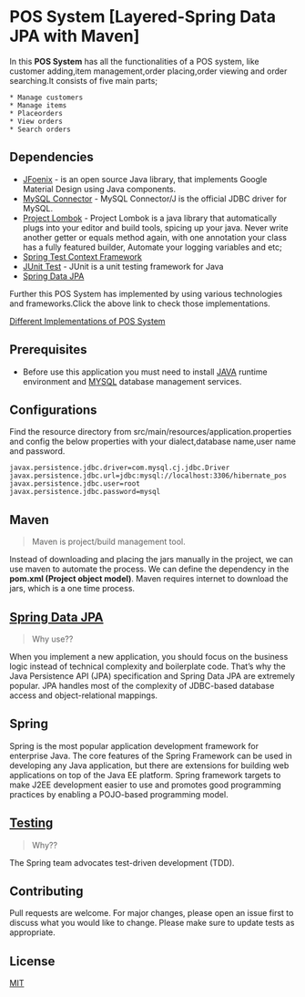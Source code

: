 # POS System [Layered-Spring Data JPA with Maven]


In this **POS System** has all the functionalities of a POS system, like customer adding,item management,order placing,order viewing and order searching.It consists of five main parts;

    * Manage customers
    * Manage items
    * Placeorders
    * View orders
    * Search orders

## Dependencies

* [JFoenix](https://mvnrepository.com/artifact/com.jfoenix/jfoenix/8.0.10) - is an open source Java library, that implements Google Material Design using Java components.
* [MySQL Connector](https://mvnrepository.com/artifact/mysql/mysql-connector-java/8.0.21) - MySQL Connector/J is the official JDBC driver for MySQL.
* [Project Lombok](https://mvnrepository.com/artifact/org.projectlombok/lombok/1.18.12) - Project Lombok is a java library that automatically plugs into your editor and build tools, spicing up your java.
                                                                                          Never write another getter or equals method again, with one annotation your class has a fully featured builder, Automate your logging variables and etc;
* [Spring Test Context Framework](https://mvnrepository.com/artifact/org.springframework/spring-test/5.2.8.RELEASE)                                                                                          
* [JUnit Test](https://mvnrepository.com/artifact/junit/junit/4.13) - JUnit is a unit testing framework for Java
* [Spring Data JPA](https://mvnrepository.com/artifact/org.springframework.data/spring-data-jpa/2.3.3.RELEASE)  

Further this POS System has implemented by using various technologies and frameworks.Click the above link to check those implementations.

[Different Implementations of POS System](https://github.com/poornimavithanage/PointOfSalesSystem-Layered-Architecture/blob/master/README.md)    

## Prerequisites

* Before use this application you must need to install [JAVA](https://www.oracle.com/java/technologies/javase/javase-jdk8-downloads.html) runtime environment and [MYSQL](https://www.mysql.com/) database management services.

## Configurations

Find the resource directory from src/main/resources/application.properties and config the below properties with your dialect,database name,user name and password.

    javax.persistence.jdbc.driver=com.mysql.cj.jdbc.Driver
    javax.persistence.jdbc.url=jdbc:mysql://localhost:3306/hibernate_pos
    javax.persistence.jdbc.user=root
    javax.persistence.jdbc.password=mysql

## Maven

> Maven is project/build management tool.
  
  Instead of downloading and placing the jars manually in the project, we can use maven to automate the process. We can define the dependency in the **pom.xml (Project object model)**. Maven requires internet to download the jars, which is a one time process.

## [Spring Data JPA](https://spring.io/projects/spring-data-jpa)

> Why use??

 When you implement a new application, you should focus on the business logic instead of technical complexity and boilerplate code. That’s why the Java Persistence API (JPA) specification and Spring Data JPA are extremely popular. JPA handles most of the complexity of JDBC-based database access and object-relational mappings.

## Spring

 Spring is the most popular application development framework for enterprise Java.
 The core features of the Spring Framework can be used in developing any Java application, but there are extensions for building web applications on top of the Java EE platform. Spring framework targets to make J2EE development easier to use and promotes good programming practices by enabling a POJO-based programming model.

## [Testing](https://docs.spring.io/spring-framework/docs/current/spring-framework-reference/testing.html)

> Why??

The Spring team advocates test-driven development (TDD).

## Contributing

Pull requests are welcome. For major changes, please open an issue first to discuss what you would like to change.
Please make sure to update tests as appropriate.

## License

[MIT](https://choosealicense.com/licenses/mit/)


